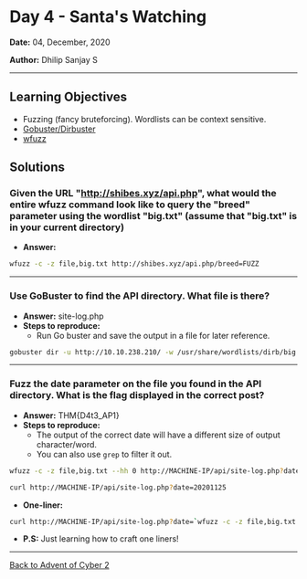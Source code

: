 # Day 4 - Santa's Watching

**Date:** 04, December, 2020

**Author:** Dhilip Sanjay S

---
## Learning Objectives
- Fuzzing (fancy bruteforcing). Wordlists can be context sensitive.
- [Gobuster/Dirbuster](https://github.com/OJ/gobuster)
- [wfuzz](https://github.com/xmendez/wfuzz)


## Solutions
### Given the URL "http://shibes.xyz/api.php", what would the entire wfuzz command look like to query the "breed" parameter using the wordlist "big.txt" (assume that "big.txt" is in your current directory)
- **Answer:**
```bash
wfuzz -c -z file,big.txt http://shibes.xyz/api.php/breed=FUZZ
```
---
### Use GoBuster to find the API directory. What file is there?
- **Answer:** site-log.php
- **Steps to reproduce:** 
    - Run Go buster and save the output in a file for later reference.
```bash
gobuster dir -u http://10.10.238.210/ -w /usr/share/wordlists/dirb/big.txt -t 50 -x php,txt,html | tee GobusterOutput.txt
```

---
### Fuzz the date parameter on the file you found in the API directory. What is the flag displayed in the correct post?
- **Answer:** THM{D4t3_AP1}
- **Steps to reproduce:** 
    - The output of the correct date will have a different size of output character/word. 
    - You can also use `grep` to filter it out.
```bash
wfuzz -c -z file,big.txt --hh 0 http://MACHINE-IP/api/site-log.php?date=FUZZ

curl http://MACHINE-IP/api/site-log.php?date=20201125
```
- **One-liner:**
```bash
curl http://MACHINE-IP/api/site-log.php?date=`wfuzz -c -z file,big.txt --hh 0 http://MACHINE-IP/api/site-log.php?date=FUZZ 2>/dev/null| grep "1 W" | awk '{print $(NF-1)}'| xargs`
```
- **P.S:** Just learning how to craft one liners!

---
[Back to Advent of Cyber 2](/Advent%20of%20Cyber%202) 